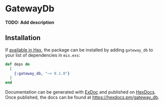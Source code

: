# GatewayDb

**TODO: Add description**

## Installation

If [available in Hex](https://hex.pm/docs/publish), the package can be installed
by adding `gateway_db` to your list of dependencies in `mix.exs`:

```elixir
def deps do
  [
    {:gateway_db, "~> 0.1.0"}
  ]
end
```

Documentation can be generated with [ExDoc](https://github.com/elixir-lang/ex_doc)
and published on [HexDocs](https://hexdocs.pm). Once published, the docs can
be found at <https://hexdocs.pm/gateway_db>.

